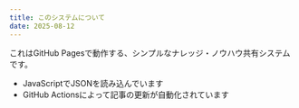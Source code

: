 ```yaml
---
title: このシステムについて
date: 2025-08-12
---
```


これはGitHub Pagesで動作する、シンプルなナレッジ・ノウハウ共有システムです。

- JavaScriptでJSONを読み込んでいます
- GitHub Actionsによって記事の更新が自動化されています
